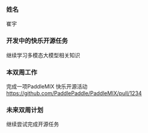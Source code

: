### 姓名

崔宇

### 开发中的快乐开源任务

继续学习多模态大模型相关知识

### 本双周工作

完成一项PaddleMIX 快乐开源活动
https://github.com/PaddlePaddle/PaddleMIX/pull/1234

### 未来双周计划

继续尝试完成开源任务
